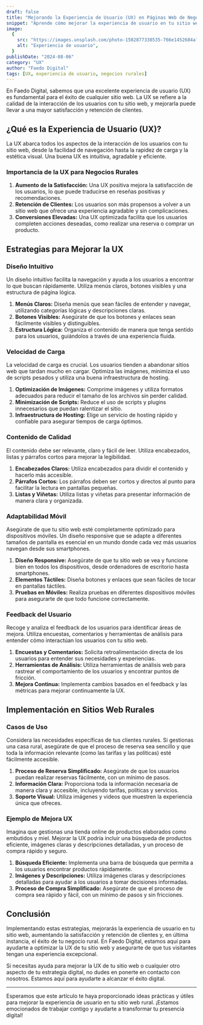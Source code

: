 ```yaml
---
draft: false
title: "Mejorando la Experiencia de Usuario (UX) en Páginas Web de Negocios Rurales"
snippet: "Aprende cómo mejorar la experiencia de usuario en tu sitio web rural para aumentar la satisfacción y retención de clientes."
image:
  {
    src: "https://images.unsplash.com/photo-1502877338535-766e1452684a?&fit=crop&w=430&h=240",
    alt: "Experiencia de usuario",
  }
publishDate: "2024-08-06"
category: "UX"
author: "Faedo Digital"
tags: [UX, experiencia de usuario, negocios rurales]
---
```


En Faedo Digital, sabemos que una excelente experiencia de usuario (UX) es fundamental para el éxito de cualquier sitio web. La UX se refiere a la calidad de la interacción de los usuarios con tu sitio web, y mejorarla puede llevar a una mayor satisfacción y retención de clientes.

## ¿Qué es la Experiencia de Usuario (UX)?

La UX abarca todos los aspectos de la interacción de los usuarios con tu sitio web, desde la facilidad de navegación hasta la rapidez de carga y la estética visual. Una buena UX es intuitiva, agradable y eficiente.

### Importancia de la UX para Negocios Rurales

1. **Aumento de la Satisfacción:** Una UX positiva mejora la satisfacción de los usuarios, lo que puede traducirse en reseñas positivas y recomendaciones.
2. **Retención de Clientes:** Los usuarios son más propensos a volver a un sitio web que ofrece una experiencia agradable y sin complicaciones.
3. **Conversiones Elevadas:** Una UX optimizada facilita que los usuarios completen acciones deseadas, como realizar una reserva o comprar un producto.

## Estrategias para Mejorar la UX

### Diseño Intuitivo

Un diseño intuitivo facilita la navegación y ayuda a los usuarios a encontrar lo que buscan rápidamente. Utiliza menús claros, botones visibles y una estructura de página lógica.

1. **Menús Claros:** Diseña menús que sean fáciles de entender y navegar, utilizando categorías lógicas y descripciones claras.
2. **Botones Visibles:** Asegúrate de que los botones y enlaces sean fácilmente visibles y distinguibles.
3. **Estructura Lógica:** Organiza el contenido de manera que tenga sentido para los usuarios, guiándolos a través de una experiencia fluida.

### Velocidad de Carga

La velocidad de carga es crucial. Los usuarios tienden a abandonar sitios web que tardan mucho en cargar. Optimiza las imágenes, minimiza el uso de scripts pesados y utiliza una buena infraestructura de hosting.

1. **Optimización de Imágenes:** Comprime imágenes y utiliza formatos adecuados para reducir el tamaño de los archivos sin perder calidad.
2. **Minimización de Scripts:** Reduce el uso de scripts y plugins innecesarios que puedan ralentizar el sitio.
3. **Infraestructura de Hosting:** Elige un servicio de hosting rápido y confiable para asegurar tiempos de carga óptimos.

### Contenido de Calidad

El contenido debe ser relevante, claro y fácil de leer. Utiliza encabezados, listas y párrafos cortos para mejorar la legibilidad.

1. **Encabezados Claros:** Utiliza encabezados para dividir el contenido y hacerlo más accesible.
2. **Párrafos Cortos:** Los párrafos deben ser cortos y directos al punto para facilitar la lectura en pantallas pequeñas.
3. **Listas y Viñetas:** Utiliza listas y viñetas para presentar información de manera clara y organizada.

### Adaptabilidad Móvil

Asegúrate de que tu sitio web esté completamente optimizado para dispositivos móviles. Un diseño responsive que se adapte a diferentes tamaños de pantalla es esencial en un mundo donde cada vez más usuarios navegan desde sus smartphones.

1. **Diseño Responsive:** Asegúrate de que tu sitio web se vea y funcione bien en todos los dispositivos, desde ordenadores de escritorio hasta smartphones.
2. **Elementos Táctiles:** Diseña botones y enlaces que sean fáciles de tocar en pantallas táctiles.
3. **Pruebas en Móviles:** Realiza pruebas en diferentes dispositivos móviles para asegurarte de que todo funcione correctamente.

### Feedback del Usuario

Recoge y analiza el feedback de los usuarios para identificar áreas de mejora. Utiliza encuestas, comentarios y herramientas de análisis para entender cómo interactúan los usuarios con tu sitio web.

1. **Encuestas y Comentarios:** Solicita retroalimentación directa de los usuarios para entender sus necesidades y experiencias.
2. **Herramientas de Análisis:** Utiliza herramientas de análisis web para rastrear el comportamiento de los usuarios y encontrar puntos de fricción.
3. **Mejora Continua:** Implementa cambios basados en el feedback y las métricas para mejorar continuamente la UX.

## Implementación en Sitios Web Rurales

### Casos de Uso

Considera las necesidades específicas de tus clientes rurales. Si gestionas una casa rural, asegúrate de que el proceso de reserva sea sencillo y que toda la información relevante (como las tarifas y las políticas) esté fácilmente accesible.

1. **Proceso de Reserva Simplificado:** Asegúrate de que los usuarios puedan realizar reservas fácilmente, con un mínimo de pasos.
2. **Información Clara:** Proporciona toda la información necesaria de manera clara y accesible, incluyendo tarifas, políticas y servicios.
3. **Soporte Visual:** Utiliza imágenes y videos que muestren la experiencia única que ofreces.

### Ejemplo de Mejora UX

Imagina que gestionas una tienda online de productos elaborados como embutidos y miel. Mejorar la UX podría incluir una búsqueda de productos eficiente, imágenes claras y descripciones detalladas, y un proceso de compra rápido y seguro.

1. **Búsqueda Eficiente:** Implementa una barra de búsqueda que permita a los usuarios encontrar productos rápidamente.
2. **Imágenes y Descripciones:** Utiliza imágenes claras y descripciones detalladas para ayudar a los usuarios a tomar decisiones informadas.
3. **Proceso de Compra Simplificado:** Asegúrate de que el proceso de compra sea rápido y fácil, con un mínimo de pasos y sin fricciones.

## Conclusión

Implementando estas estrategias, mejorarás la experiencia de usuario en tu sitio web, aumentando la satisfacción y retención de clientes y, en última instancia, el éxito de tu negocio rural. En Faedo Digital, estamos aquí para ayudarte a optimizar la UX de tu sitio web y asegurarte de que tus visitantes tengan una experiencia excepcional.

Si necesitas ayuda para mejorar la UX de tu sitio web o cualquier otro aspecto de tu estrategia digital, no dudes en ponerte en contacto con nosotros. Estamos aquí para ayudarte a alcanzar el éxito digital.

---

Esperamos que este artículo te haya proporcionado ideas prácticas y útiles para mejorar la experiencia de usuario en tu sitio web rural. ¡Estamos emocionados de trabajar contigo y ayudarte a transformar tu presencia digital!
